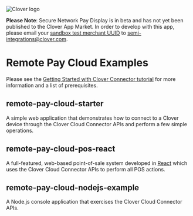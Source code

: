 ![Clover logo](https://www.clover.com/assets/images/public-site/press/clover_primary_gray_rgb.png)

**Please Note**: Secure Network Pay Display is in beta and has not yet been published to the Clover App Market. In order to develop with this app, please email your [sandbox test merchant UUID](https://docs.clover.com/build/merchant-id-and-api-token-for-development/#get-your-test-merchants-uuid-mid) to semi-integrations@clover.com.

# Remote Pay Cloud Examples

Please see the [Getting Started with Clover Connector tutorial](https://docs.clover.com/build/getting-started-with-clover-connector/) for more information and a list of prerequisites.

## remote-pay-cloud-starter
A simple web application that demonstrates how to connect to a Clover device through the Clover Cloud Connector APIs and perform a few simple operations.

## remote-pay-cloud-pos-react
A full-featured, web-based point-of-sale system developed in [React](https://reactjs.org/) which uses the Clover Cloud Connector APIs to perform all POS actions.

## remote-pay-cloud-nodejs-example
A Node.js console application that exercises the Clover Cloud Connector APIs.

